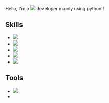 Hello, I'm a <img src="https://img.shields.io/badge/Backend-3DDC84?style=flat-square&logo=Backend&logoColor=white" size="10px"/> developer mainly using python!!

## Skills
* <img src="https://img.shields.io/badge/Flask-2C5BB4?style=flat-square&logo=Flask&logoColor=blue"/>
* <img src="https://img.shields.io/badge/React-33FFFF?style=flat-square&logo=React&logoColor=black"/>
* <img src="https://img.shields.io/badge/Java-006272?style=flat-square&logo=Java&logoColor=white"/>
* <img src="https://img.shields.io/badge/MySQL-F46D01?style=flat-square&logo=MySQL&logoColor=white"/>
* <img src="https://img.shields.io/badge/Azure-FF5A5F?style=flat-square&logo=Azure&logoColor=white"/>

## Tools
* <img src="https://img.shields.io/badge/Anaconda-44A833?style=flat-square&logo=Anaconda&logoColor=white"/>
* 

